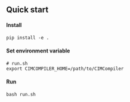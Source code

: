 ## Quick start

#### Install

```shell
pip install -e .
```

#### Set environment variable

```shell
# run.sh
export CIMCOMPILER_HOME=/path/to/CIMCompiler
```

#### Run

```shell
bash run.sh
```
